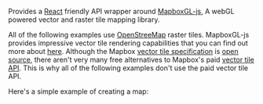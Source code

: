 Provides a [React](http://facebook.github.io/react/) friendly API wrapper
around [MapboxGL-js](https://www.mapbox.com/mapbox-gl-js/), A webGL powered
vector and raster tile mapping library.

All of the following examples use [OpenStreeMap](http://www.openstreetmap.org/)
raster tiles. MapboxGL-js provides impressive vector tile rendering capabilities
that you can find out more about [here](https://www.mapbox.com/mapbox-gl-js/).
Although the Mapbox
[vector tile specification](https://www.mapbox.com/developers/vector-tiles/) is 
[open source](https://github.com/mapbox/vector-tile-spec), there aren't very many free alternatives to Mapbox's paid [vector tile API](https://www.mapbox.com/pricing/). This is why all of the following examples don't use the paid vector tile API.

Here's a simple example of creating a map:

